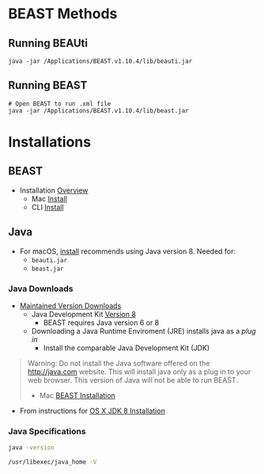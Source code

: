 BEAST Methods
================

## Running BEAUti

    java -jar /Applications/BEAST.v1.10.4/lib/beauti.jar

## Running BEAST

    # Open BEAST to run .xml file
    java -jar /Applications/BEAST.v1.10.4/lib/beast.jar

# Installations

## BEAST

  - Installation [Overview](https://beast.community/installing)
      - Mac [Install](https://beast.community/install_on_mac)
      - CLI
        [Install](https://beast.community/install_on_unix#homebrew-package-manager-for-mac-os-x)

## Java

  - For macOS,
    [install](http://beast.community/install_on_mac#installing-beast)
    recommends using Java version 8. Needed for:
      - `beauti.jar`
      - `beast.jar`

### Java Downloads

  - [Maintained Version
    Downloads](https://www.oracle.com/java/technologies/javase-jsp-downloads.html)
      - Java Development Kit
        [Version 8](https://www.oracle.com/java/technologies/jdk8-downloads.html)
          - BEAST requires Java version 6 or 8
      - Downloading a Java Runtime Enviroment (JRE) installs java as a
        *plug in*
          - Install the comparable Java Development Kit (JDK)

> Warning: Do not install the Java software offered on the
> <http://java.com> website. This will install java only as a plug in to
> your web browser. This version of Java will not be able to run BEAST.
> - Mac [BEAST Installation](https://beast.community/install_on_mac)

  - From instructions for [OS X JDK 8
    Installation](https://docs.oracle.com/javase/8/docs/technotes/guides/install/mac_jdk.html)

### Java Specifications

``` bash
java -version
```

``` bash
/usr/libexec/java_home -V
```
